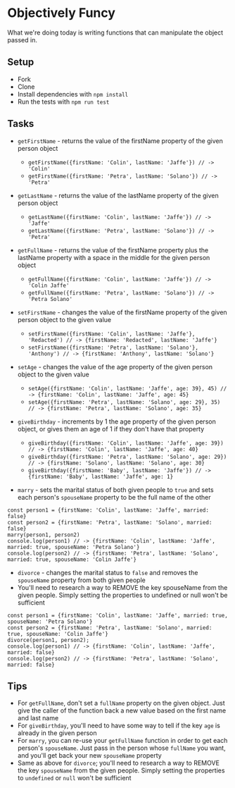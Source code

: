 # Objectively Funcy

What we're doing today is writing functions that can manipulate the object passed in.

## Setup

* Fork
* Clone
* Install dependencies with `npm install`
* Run the tests with `npm run test`

## Tasks

* `getFirstName` - returns the value of the firstName property of the given person object
  * `getFirstName({firstName: 'Colin', lastName: 'Jaffe'}) // -> 'Colin'`
  * `getFirstName({firstName: 'Petra', lastName: 'Solano'}) // -> 'Petra'`
  
* `getLastName` - returns the value of the lastName property of the given person object
  * `getLastName({firstName: 'Colin', lastName: 'Jaffe'}) // -> 'Jaffe'`
  * `getLastName({firstName: 'Petra', lastName: 'Solano'}) // -> 'Petra'`
  
* `getFullName` - returns the value of the firstName property plus the lastName property with a space in the middle for the given person object
  * `getFullName({firstName: 'Colin', lastName: 'Jaffe'}) // -> 'Colin Jaffe'`
  * `getFullName({firstName: 'Petra', lastName: 'Solano'}) // -> 'Petra Solano'`
  
* `setFirstName` - changes the value of the firstName property of the given person object to the given value
  * `setFirstName({firstName: 'Colin', lastName: 'Jaffe'}, 'Redacted') // -> {firstName: 'Redacted', lastName: 'Jaffe'}`
  * `setFirstName({firstName: 'Petra', lastName: 'Solano'}, 'Anthony') // -> {firstName: 'Anthony', lastName: 'Solano'}`
  
* `setAge` - changes the value of the age property of the given person object to the given value
  * `setAge({firstName: 'Colin', lastName: 'Jaffe', age: 39}, 45) // -> {firstName: 'Colin', lastName: 'Jaffe', age: 45}`
  * `setAge({firstName: 'Petra', lastName: 'Solano', age: 29}, 35) // -> {firstName: 'Petra', lastName: 'Solano', age: 35}`
  
* `giveBirthday` - increments by 1 the age property of the given person object, or gives them an age of 1 if they don't have that property
  * `giveBirthday({firstName: 'Colin', lastName: 'Jaffe', age: 39}) // -> {firstName: 'Colin', lastName: 'Jaffe', age: 40}`
  * `giveBirthday({firstName: 'Petra', lastName: 'Solano', age: 29}) // -> {firstName: 'Solano', lastName: 'Solano', age: 30}`
  * `giveBirthday({firstName: 'Baby', lastName: 'Jaffe'}) // -> {firstName: 'Baby', lastName: 'Jaffe', age: 1}`
  
* `marry` - sets the marital status of both given people to `true` and sets each person's `spouseName` property to be the full name of the other

```
const person1 = {firstName: 'Colin', lastName: 'Jaffe', married: false}
const person2 = {firstName: 'Petra', lastName: 'Solano', married: false}
marry(person1, person2)
console.log(person1) // -> {firstName: 'Colin', lastName: 'Jaffe', married: true, spouseName: 'Petra Solano'}
console.log(person2) // -> {firstName: 'Petra', lastName: 'Solano', married: true, spouseName: 'Colin Jaffe'}
```

* `divorce` - changes the marital status to `false` and removes the `spouseName` property from both given people
* You'll need to research a way to REMOVE the key spouseName from the given people. Simply setting the properties to undefined or null won't be sufficient
```
const person1 = {firstName: 'Colin', lastName: 'Jaffe', married: true, spouseName: 'Petra Solano'}
const person2 = {firstName: 'Petra', lastName: 'Solano', married: true, spouseName: 'Colin Jaffe'}
divorce(person1, person2);
console.log(person1) // -> {firstName: 'Colin', lastName: 'Jaffe', married: false} 
console.log(person2) // -> {firstName: 'Petra', lastName: 'Solano', married: false}
```

## Tips

* For `getFullName`, don't set a `fullName` property on the given object. Just give the caller of the function back a new value based on the first name and last name
* For `giveBirthday`, you'll need to have some way to tell if the key `age` is already in the given person
* For `marry`, you can re-use your `getFullName` function in order to get each person's `spouseName`. Just pass in the person whose `fullName` you want, and you'll get back your new `spouseName` property
* Same as above for `divorce`; you'll need to research a way to REMOVE the key `spouseName` from the given people. Simply setting the properties to `undefined` or `null` won't be sufficient
